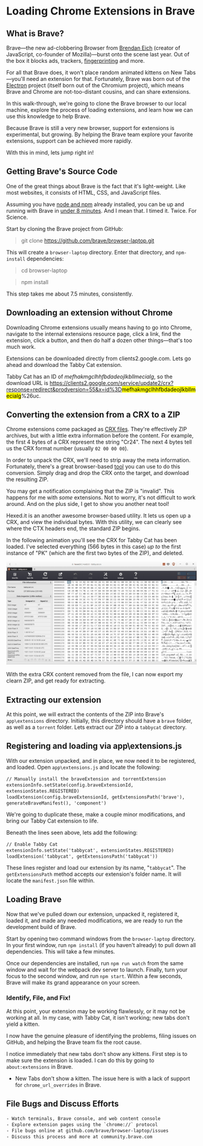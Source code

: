 # Loading Chrome Extensions in Brave

## What is Brave?

Brave&mdash;the new ad-clobbering Browser from [Brendan Eich](https://twitter.com/brendaneich) (creator of JavaScript, co-founder of Mozilla)&mdash;burst onto the scene last year. Out of the box it blocks ads, trackers, [fingerprinting](https://en.wikipedia.org/wiki/Canvas_fingerprinting) and more.

For all that Brave does, it won't place random animated kittens on New Tabs&mdash;you'll need an extension for that. Fortunately, Brave was born out of the [Electron](http://electron.atom.io/) project (itself born out of the Chromium project), which means Brave and Chrome are not-too-distant cousins, and can share extensions.

In this walk-through, we're going to clone the Brave browser to our local machine, explore the process of loading extensions, and learn how we can use this knowledge to help Brave.

Because Brave is still a very new browser, support for extensions is experimental, but growing. By helping the Brave team explore your favorite extensions, support can be achieved more rapidly.

With this in mind, lets jump right in!

## Getting Brave's Source Code

One of the great things about Brave is the fact that it's light-weight. Like most websites, it consists of HTML, CSS, and JavaScript files.

Assuming you have [node and npm](https://nodejs.org/) already installed, you can be up and running with Brave in [under 8 minutes](https://twitter.com/BraveSampson/status/816155347278761986). And I mean that. I timed it. Twice. For Science.

Start by cloning the Brave project from GitHub:

> git clone https://github.com/brave/browser-laptop.git

This will create a `browser-laptop` directory. Enter that directory, and `npm-install` dependencies:

> cd browser-laptop

> npm install

This step takes me about 7.5 minutes, consistently.

## Downloading an extension without Chrome

Downloading Chrome extensions usually means having to go into Chrome, navigate to the internal extensions resource page, click a link, find the extension, click a button, and then do half a dozen other things&mdash;that's too much work.

Extensions can be downloaded directly from clients2.google.com. Lets go ahead and download the Tabby Cat extension.

Tabby Cat has an ID of _mefhakmgclhhfbdadeojlkbllmecialg_, so the download URL is https://clients2.google.com/service/update2/crx?response=redirect&prodversion=55&x=id%3D<mark>mefhakmgclhhfbdadeojlkbllmecialg</mark>%26uc.

## Converting the extension from a CRX to a ZIP

Chrome extensions come packaged as [CRX files](https://developer.chrome.com/extensions/crx). They're effectively ZIP archives, but with a little extra information before the content. For example, the first 4 bytes of a CRX represent the string "Cr24". The next 4 bytes tell us the CRX format number (usually `02 00 00 00`).

In order to unpack the CRX, we'll need to strip away the meta information. Fortunately, there's a great browser-based [tool](https://johankj.github.io/convert-crx-to-zip/) you can use to do this conversion. Simply drag and drop the CRX onto the target, and download the resulting ZIP.

You may get a notification complaining that the ZIP is "invalid". This happens for me with *some* extensions. Not to worry, it's not difficult to work around. And on the plus side, I get to show you another neat tool!

Hexed.it is an another awesome browser-based utility. It lets us open up a CRX, and view the individual bytes. With this utility, we can clearly see where the CTX headers end, the standard ZIP begins.

In the following animation you'll see the CRX for Tabby Cat has been loaded. I've selected everything (566 bytes in this case) _up to_ the first instance of "PK" (which are the first two bytes of the ZIP), and deleted.

![Tabby Cat CRX in Hexed.it](media/clear-bytes.gif)

With the extra CRX content removed from the file, I can now export my clearn ZIP, and get ready for extracting.

## Extracting our extension

At this point, we will extract the contents of the ZIP into Brave's `app\extensions` directory. Initially, this directory should have a `brave` folder, as well as a `torrent` folder. Lets extract our ZIP into a `tabbycat` directory.

## Registering and loading via app\extensions.js

With our extension unpacked, and in place, we now need it to be registered, and loaded. Open `app\extensions.js` and locate the following:

```
// Manually install the braveExtension and torrentExtension
extensionInfo.setState(config.braveExtensionId, extensionStates.REGISTERED)
loadExtension(config.braveExtensionId, getExtensionsPath('brave'), generateBraveManifest(), 'component')
```

We're going to duplicate these, make a couple minor modifications, and bring our Tabby Cat extension to life.

Beneath the lines seen above, lets add the following:

```
// Enable Tabby Cat
extensionInfo.setState('tabbycat', extensionStates.REGISTERED)
loadExtension('tabbycat', getExtensionsPath('tabbycat'))
```

These lines register and load our extension by its name, "`tabbycat`". The `getExtensionsPath` method accepts our extension's folder name. It will locate the `manifest.json` file within.

<!--## Necessary modifications

_This part of the document comes with an expiration date._

Presently, Brave doesn't support all of the extension APIs and features you'll find in Chrome (though we are actively closing that gap). For now, however, some extensions may require a few minor changes before they'll work, and Tabby Cat is no exception.

Befor we run Brave, and test Tabby Cat, we should make one small change to the `manifest.json` file.

At the top, add `"permissions": []` to the object.

```
{
    "update_url": "https://clients2.google.com/service/update2/crx",
    "manifest_version": 2,
```

We should now have this:

```
{
    "permissions": [],
    "update_url": "https://clients2.google.com/service/update2/crx",
    "manifest_version": 2,
```

The absensce of this property will currently cause problems for the `about:extensions` page in Brave. Don't worry, [we've filed an issue](https://github.com/brave/browser-laptop/issues/6533) :)-->

## Loading Brave

Now that we've pulled down our extension, unpacked it, registered it, loaded it, and made any needed modifications, we are ready to run the development build of Brave.

Start by opening two command windows from the `browser-laptop` directory. In your first window, run `npm install` (if you haven't already) to pull down all dependencies. This will take a few minutes.

Once our dependencies are installed, run `npm run watch` from the same window and wait for the webpack dev server to launch. Finally, turn your focus to the second window, and run `npm start`. Within a few seconds, Brave will make its grand appearance on your screen.

### Identify, File, and Fix!

At this point, your extension may be working flawlessly, or it may not be working at all. In my case, with Tabby Cat, it isn't working; new tabs don't yield a kitten.

I now have the genuine pleasure of identifying the problems, filing issues on GitHub, and helping the Brave team fix the root cause.

I notice immediately that new tabs don't show any kittens. First step is to make sure the extension is loaded. I can do this by going to `about:extensions` in Brave.

- New Tabs don't show a kitten. The issue here is with a lack of support for `chrome_url_overrides` in Brave.

## File Bugs and Discuss Efforts

    - Watch terminals, Brave console, and web content console
    - Explore extension pages using the `chrome://` protocol
    - File bugs online at github.com/brave/browser-laptop/issues
    - Discuss this process and more at community.brave.com
